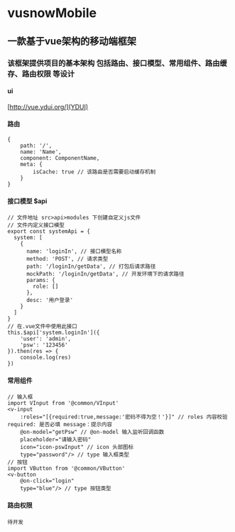 # vusnowMobile
## 一款基于vue架构的移动端框架
### 该框架提供项目的基本架构 包括路由、接口模型、常用组件、路由缓存、路由权限 等设计
#### ui
[http://vue.ydui.org/](YDUI)   
#### 路由
```
{
    path: '/',
    name: 'Name',
    component: ComponentName,
    meta: {
        isCache: true // 该路由是否需要启动缓存机制
    }
}
```
#### 接口模型 $api
```
// 文件地址 src>api>modules 下创建自定义js文件
// 文件内定义接口模型
export const systemApi = {
  system: [
    {
      name: 'loginIn', // 接口模型名称
      method: 'POST', // 请求类型
      path: '/loginIn/getData', // 打包后请求路径
      mockPath: '/loginIn/getData', // 开发环境下的请求路径
      params: {
        role: []
      },
      desc: '用户登录'
    }
  ]
}
// 在.vue文件中使用此接口
this.$api['system.loginIn']({
    'user': 'admin',
    'psw': '123456'
}).then(res => {
    console.log(res)
})
```
#### 常用组件
```
// 输入框
import VInput from '@common/VInput'
<v-input
    :roles="[{required:true,message:'密码不得为空！'}]" // roles 内容校验 required: 是否必填 message：提示内容
    @on-model="getPsw" // @on-model 输入监听回调函数
    placeholder="请输入密码"
    icon="icon-pswInput" // icon 头部图标
    type="password"/> // type 输入框类型
// 按钮
import VButton from '@common/VButton'
<v-button
    @on-click="login"
    type="blue"/> // type 按钮类型
```
#### 路由权限
```
待开发
```

